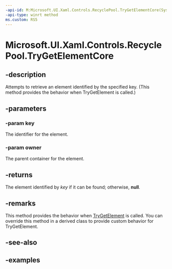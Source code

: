 ```yaml
---
-api-id: M:Microsoft.UI.Xaml.Controls.RecyclePool.TryGetElementCore(System.String,Windows.UI.Xaml.UIElement)
-api-type: winrt method
ms.custom: RS5
---
```


<!-- Method syntax.
virtual protected UIElement RecyclePool.TryGetElementCore(String key, UIElement owner)
-->

# Microsoft.UI.Xaml.Controls.RecyclePool.TryGetElementCore

## -description

Attempts to retrieve an element identified by the specified key. (This method provides the behavior when TryGetElement is called.)

## -parameters

### -param key

The identifier for the element.

### -param owner

The parent container for the element.

## -returns

The element identified by _key_ if it can be found; otherwise, **null**.

## -remarks

This method provides the behavior when [TryGetElement](/uwp/api/microsoft.ui.xaml.controls.recyclepool.trygetelement) is called. You can override this method in a derived class to provide custom behavior for TryGetElement.

## -see-also

## -examples

